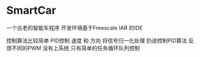 # SmartCar

一个古老的智能车程序
开发环境基于Freescale IAR 的IDE

控制算法比较简单 PID控制 速度 和 方向
将信号归一化处理 扔进控制PID算法 反馈不同的PWM
没有上系统 只有简单的任务循环队列控制






